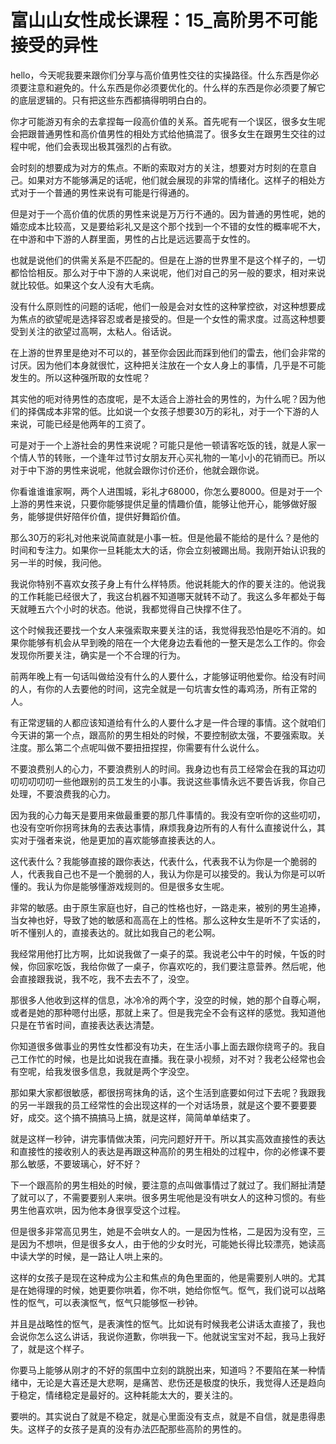 # 富山山女性成长课程：15_高阶男不可能接受的异性

hello，今天呢我要来跟你们分享与高价值男性交往的实操路径。什么东西是你必须要注意和避免的。什么东西是你必须要优化的。什么样的东西是你必须要了解它的底层逻辑的。只有把这些东西都搞得明明白白的。

你才可能游刃有余的去拿捏每一段高价值的关系。首先呢有一个误区，很多女生呢会把跟普通男性和高价值男性的相处方式给他搞混了。很多女生在跟男生交往的过程中呢，他们会表现出极其强烈的占有欲。

会时刻的想要成为对方的焦点。不断的索取对方的关注，想要对方时刻的在意自己。如果对方不能够满足的话呢，他们就会展现的非常的情绪化。这样子的相处方式对于一个普通的男性来说有可能是行得通的。

但是对于一个高价值的优质的男性来说是万万行不通的。因为普通的男性呢，她的婚恋成本比较高，又是要给彩礼又是这个那个找到一个不错的女性的概率呢不大，在中游和中下游的人群里面，男性的占比是远远要高于女性的。

也就是说他们的供需关系是不匹配的。但是在上游的世界里不是这个样子的，一切都恰恰相反。那么对于中下游的人来说呢，他们对自己的另一般的要求，相对来说就比较低。如果这个女人没有大毛病。

没有什么原则性的问题的话呢，他们一般是会对女性的这种掌控欲，对这种想要成为焦点的欲望呢是选择容忍或者是接受的。但是一个女性的需求度。过高这种想要受到关注的欲望过高啊，太粘人。俗话说。

在上游的世界里是绝对不可以的，甚至你会因此而踩到他们的雷去，他们会非常的讨厌。因为他们本身就很忙，这种把关注放在一个女人身上的事情，几乎是不可能发生的。所以这种强所取的女性呢？

其实他的呃对待男性的态度呢，是不太适合上游社会的男性的，为什么呢？因为他们的择偶成本非常的低。比如说一个女孩子想要30万的彩礼，对于一个下游的人来说，可能已经是他两年的工资了。

可是对于一个上游社会的男性来说呢？可能只是他一顿请客吃饭的钱，就是人家一个情人节的转账，一个逢年过节讨女朋友开心买礼物的一笔小小的花销而已。所以对于中下游的男性来说呢，他就会跟你讨价还价，他就会跟你说。

你看谁谁谁家啊，两个人进围城，彩礼才68000，你怎么要8000。但是对于一个上游的男性来说，只要你能够提供足量的情趣价值，能够让他开心，能够做好服务，能够提供好陪伴价值，提供好舞蹈价值。

那么30万的彩礼对他来说简直就是小事一桩。但是他最不能给的是什么？是他的时间和专注力。如果你一旦耗能太大的话，你会立刻被踢出局。我刚开始认识我的另一半的时候，我问他。

我说你特别不喜欢女孩子身上有什么样特质。他说耗能大的作的要关注的。他说我的工作耗能已经很大了，我这台机器不知道哪天就转不动了。我这么多年都处于每天就睡五六个小时的状态。他说，我都觉得自己快撑不住了。

这个时候我还要找一个女人来强索取来要关注的话，我觉得我恐怕是吃不消的。如果你能够有机会从早到晚的陪在一个大佬身边去看他的一整天是怎么工作的。你会发现你所要关注，确实是一个不合理的行为。

前两年晚上有一句话叫做给没有什么的人要什么，才能够证明他爱你。给没有时间的人，有你的人去要他的时间，这完全就是一句坑害女性的毒鸡汤，所有正常的人。

有正常逻辑的人都应该知道给有什么的人要什么才是一件合理的事情。这个就咱们今天讲的第一个点，跟高阶的男生相处的时候，不要控制欲太强，不要强索取。关注度。那么第二个点呢叫做不要扭扭捏捏，你需要有什么说什么。

不要浪费别人的心力，不要浪费别人的时间。我身边也有员工经常会在我的耳边叨叨叨叨叨叨一些他跟别的员工发生的小事。我说这些事情永远不要告诉我，你自己处理，不要浪费我的心力。

因为我的心力每天是要用来做最重要的那几件事情的。我没有空听你的这些叨叨，也没有空听你拐弯抹角的去表达事情，麻烦我身边所有的人有什么直接说什么，其实对于强者来说，他是更加的喜欢能够直接表达的人。

这代表什么？我能够直接的跟你表达，代表什么，代表我不认为你是一个脆弱的人，代表我自己也不是一个脆弱的人，我认为你是可以接受的。我认为你是可以听懂的。我认为你是能够懂游戏规则的。但是很多女生呢。

非常的敏感。由于原生家庭也好，自己的性格也好，一路走来，被别的男生追捧，当女神也好，导致了她的敏感和高高在上的性格。那么这种女生是听不了实话的，听不懂别人的，直接表达的。就比如我自己的老公啊。

我经常用他打比方啊，比如说我做了一桌子的菜。我说老公中午的时候，午饭的时候，你回家吃饭，我给你做了一桌子，你喜欢吃的，我们要注意营养。然后呢，他会直接跟我说，我不吃，我不去去不了，没空。

那很多人他收到这样的信息，冰冷冷的两个字，没空的时候，她的那个自尊心啊，或者是她的那种嗯付出感，那就上来了。但是我完全不会有这样的感觉。我知道他只是在节省时间，直接表达表达清楚。

你知道很多做事业的男性女性都没有功夫，在生活小事上面去跟你绕弯子的。我自己工作忙的时候，也是比如说我在直播。我在录小视频，对不对？我老公经常也会有空呢，给我发很多信息，我就是两个字没空。

那如果大家都很敏感，都很拐弯抹角的话，这个生活到底要如何过下去呢？我跟我的另一半跟我的员工经常性的会出现这样的一个对话场景，就是这个要不要要要好，成交。这个搞不搞搞马上搞，就是这样，简简单单结束了。

就是这样一秒钟，讲完事情做决策，问完问题好开干。所以其实高效直接性的表达和直接性的接收别人的表达是再跟这种高阶的男生相处的过程中，你的必修课不要那么敏感，不要玻璃心，好不好？

下一个跟高阶的男生相处的时候，要注意的点叫做事情过了就过了。我们掰扯清楚了就可以了，不需要要别人来哄。很多男生呢他是没有哄女人的这种习惯的。有些男生他喜欢哄，因为他本身很享受这个过程。

但是很多非常高见男生，她是不会哄女人的。一是因为性格，二是因为没有空，三是因为不想哄，但是很多女人，由于他的少女时光，可能她长得比较漂亮，她读高中读大学的时候，是一路让人哄上来的。

这样的女孩子是现在这种成为公主和焦点的角色里面的，他是需要别人哄的。尤其是在她得理的时候，她更要你哄着，你不哄，她给你怄气。怄气，我们说可以战略性的怄气，可以表演怄气，怄气只能够怄一秒钟。

并且是战略性的怄气，是表演性的怄气。比如说有时候我老公讲话太直接了，我也会说你怎么这么讲话，我说你道歉，你哄我一下。他就说宝宝对不起，我马上我好了，就是这个样子。

你要马上能够从刚才的不好的氛围中立刻的跳脱出来，知道吗？不要陷在某一种情绪中，无论是大喜还是大悲啊，是痛苦、悲伤还是极度的快乐，我觉得人还是趋向于稳定，情绪稳定是最好的。这种耗能太大的，要关注的。

要哄的。其实说白了就是不稳定，就是心里面没有支点，就是不自信，就是患得患失。这样子的女孩子是真的没有办法匹配那些高阶的男性的。

